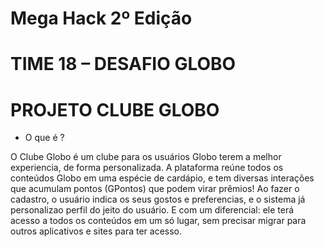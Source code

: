 # Mega Hack 2º Edição
# TIME 18 – DESAFIO GLOBO

# PROJETO CLUBE GLOBO
- O que é ?

O Clube Globo é um clube para os usuários Globo terem a melhor experiencia, de forma personalizada. A plataforma reúne todos os conteúdos Globo em uma espécie de cardápio, e tem diversas interações que acumulam pontos (GPontos) que podem virar prêmios! Ao fazer o cadastro, o usuário indica os seus gostos e preferencias, e o sistema já personalizao perfil do jeito do usuário. E com um diferencial: ele terá acesso a todos os conteúdos em um só lugar, sem precisar migrar para outros aplicativos e sites para ter acesso.

